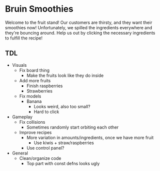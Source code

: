 # Bruin Smoothies

Welcome to the fruit stand! Our customers are thirsty, and they want their smoothies now! Unfortunately, we spilled the ingredients everywhere and they're bouncing around. Help us out by clicking the necessary ingredients to fulfill the recipe!

## TDL
- Visuals
  - Fix board thing
    - Make the fruits look like they do inside
  - Add more fruits
    - Finish raspberries
    - Strawberries
  - Fix models
    - Banana
      - Looks weird, also too small?
      - Hard to click
- Gameplay
  - Fix collisions
    - Sometimes randomly start orbiting each other
  - Improve recipes
    - More variation in amounts/ingredients, once we have more fruit
      - Use kiwis + straw/raspberries
    - Use control panel?
- General
  - Clean/organize code
    - Top part with const defns looks ugly
